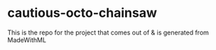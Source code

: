 # cautious-octo-chainsaw

This is the repo for the project that comes out of & is generated from MadeWithML

